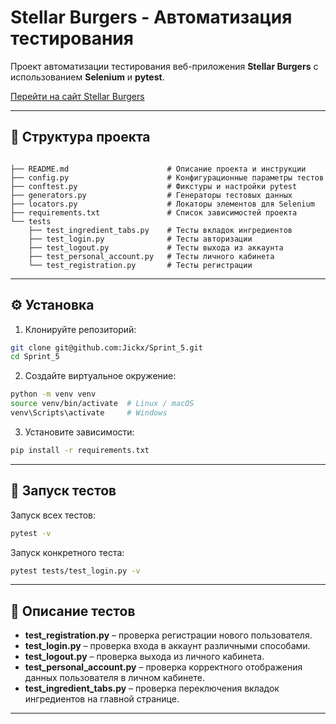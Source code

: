 # Stellar Burgers - Автоматизация тестирования

Проект автоматизации тестирования веб-приложения **Stellar Burgers** с использованием **Selenium** и **pytest**.

[Перейти на сайт Stellar Burgers](https://stellarburgers.nomoreparties.site/)

---

## 📂 Структура проекта

```

├── README.md                      # Описание проекта и инструкции 
├── config.py                      # Конфигурационные параметры тестов 
├── conftest.py                    # Фикстуры и настройки pytest 
├── generators.py                  # Генераторы тестовых данных 
├── locators.py                    # Локаторы элементов для Selenium 
├── requirements.txt               # Список зависимостей проекта 
└── tests                           
    ├── test_ingredient_tabs.py    # Тесты вкладок ингредиентов 
    ├── test_login.py              # Тесты авторизации 
    ├── test_logout.py             # Тесты выхода из аккаунта 
    ├── test_personal_account.py   # Тесты личного кабинета 
    └── test_registration.py       # Тесты регистрации 
```

---

## ⚙️ Установка

1. Клонируйте репозиторий:
```bash
git clone git@github.com:Jickx/Sprint_5.git
cd Sprint_5
````

2. Создайте виртуальное окружение:

```bash
python -m venv venv
source venv/bin/activate  # Linux / macOS
venv\Scripts\activate     # Windows
```

3. Установите зависимости:

```bash
pip install -r requirements.txt
```

---

## 🧪 Запуск тестов

Запуск всех тестов:

```bash
pytest -v
```

Запуск конкретного теста:

```bash
pytest tests/test_login.py -v
```

---

## 📌 Описание тестов

* **test\_registration.py** – проверка регистрации нового пользователя.
* **test\_login.py** – проверка входа в аккаунт различными способами.
* **test\_logout.py** – проверка выхода из личного кабинета.
* **test\_personal\_account.py** – проверка корректного отображения данных пользователя в личном кабинете.
* **test\_ingredient\_tabs.py** – проверка переключения вкладок ингредиентов на главной странице.

---

